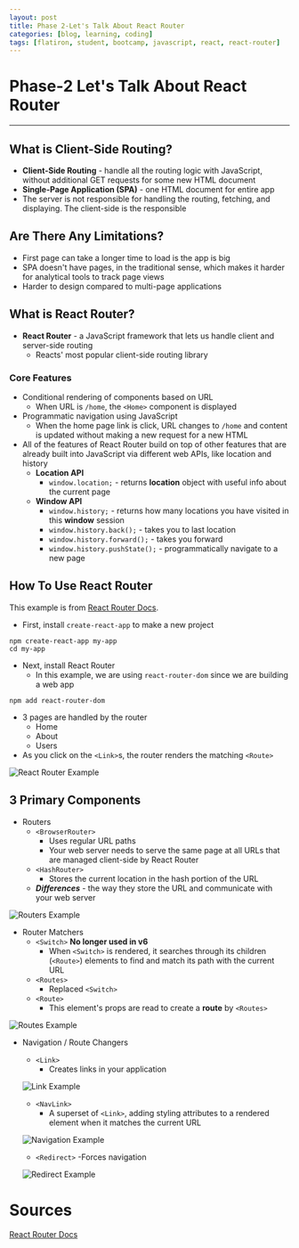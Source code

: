 ```yaml
---
layout: post
title: Phase 2-Let's Talk About React Router
categories: [blog, learning, coding]
tags: [flatiron, student, bootcamp, javascript, react, react-router] 
---
```

# Phase-2 Let's Talk About React Router
---
## What is Client-Side Routing?

- **Client-Side Routing** - handle all the routing logic with JavaScript, without additional GET requests for some new HTML document
- **Single-Page Application (SPA)** - one HTML document for entire app
- The server is not responsible for handling the routing, fetching, and displaying. The client-side is the responsible

## Are There Any Limitations?
- First page can take a longer time to load is the app is big
- SPA doesn't have pages, in the traditional sense, which makes it harder for analytical tools to track page views
- Harder to design compared to multi-page applications

## What is React Router?
- **React Router** - a JavaScript framework that lets us handle client and server-side routing
    - Reacts' most popular client-side routing library

### Core Features

- Conditional rendering of components based on URL
    - When URL is `/home`, the `<Home>` component is displayed
- Programmatic navigation using JavaScript
    - When the home page link is click, URL changes to `/home` and content is updated without making a new request for a new HTML
- All of the features of React Router build on top of other features that are already built into JavaScript via different web APIs, like location and history
    - **Location API**
        - `window.location;` - returns **location** object with useful info about the current page
    - **Window API**
        - `window.history;` - returns how many locations you have visited in this **window** session
        - `window.history.back();` - takes you to last location
        - `window.history.forward();` - takes you forward 
        - `window.history.pushState();` - programmatically navigate to a new page

## How To Use React Router 
This example is from [React Router Docs](https://v5.reactrouter.com/web/guides/quick-start).

- First, install `create-react-app` to make a new project

``` 
npm create-react-app my-app 
cd my-app
```

- Next, install React Router
    - In this example, we are using `react-router-dom` since we are building a web app

```
npm add react-router-dom
```

- 3 pages are handled by the router
    - Home
    - About
    - Users
- As you click on the `<Link>`s, the router renders the matching `<Route>`

![React Router Example](/assets/img/rr.png)

## 3 Primary Components

- Routers
    - `<BrowserRouter>`
        - Uses regular URL paths
        - Your web server needs to serve the same page at all URLs that are managed client-side by React Router
    - `<HashRouter>`
        - Stores the current location in the hash portion of the URL 
    - ***Differences*** - the way they store the URL and communicate with your web server

![Routers Example](/assets/img/import.png)

- Router Matchers
    - `<Switch>`  **No longer used in v6**
        - When `<Switch>` is rendered, it searches through its children (`<Route>`) elements to find and match its path with the current URL
    - `<Routes>`
        - Replaced `<Switch>`
    - `<Route>`
        - This element's props are read to create a **route** by `<Routes>`

![Routes Example](/assets/img/routes.png)

- Navigation / Route Changers
    - `<Link>`
        - Creates links in your application

    ![Link Example](/assets/img/link.png)



    - `<NavLink>`
        - A superset of `<Link>`, adding styling attributes to a rendered element when it matches the current URL 

    ![Navigation Example](/assets/img/navlink.png)

    - `<Redirect>`
        -Forces navigation

    ![Redirect Example](/assets/img/redirect.png)


# Sources
[React Router Docs](https://v5.reactrouter.com/web/guides/quick-start)
